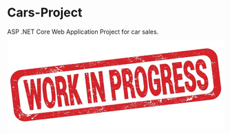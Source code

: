 # Cars-Project
ASP .NET Core Web Application Project for car sales.

<img alt="Iimage" width = "600px" src="work.jpg"/>
